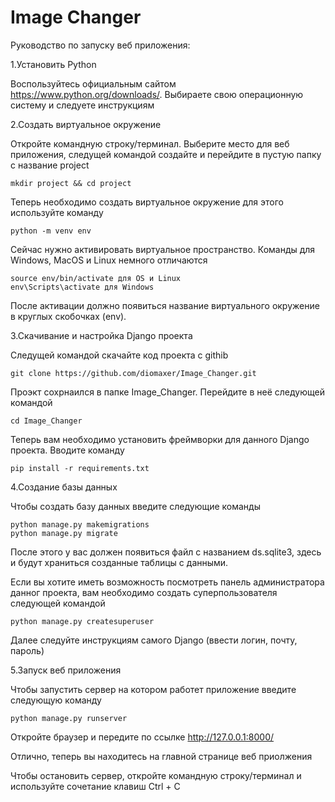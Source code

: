 # Image Changer

Руководство по запуску веб приложения:

1.Установить Python

Воспользуйтесь официальным сайтом https://www.python.org/downloads/. 
Выбираете свою операционную систему и следуете инструкциям

2.Создать виртуальное окружение

Откройте командную строку/терминал. Выберите место для веб приложения, следущей командой создайте и перейдите в пустую папку с название project

    mkdir project && cd project
Теперь необходимо создать виртуальное окружение
для этого используйте команду

    python -m venv env

Сейчас нужно активировать виртуальное пространство. Команды для Windows,
MacOS и Linux немного отличаются

    source env/bin/activate для OS и Linux
    env\Scripts\activate для Windows
После активации должно появиться название виртуального окружение в круглых скобочках (env).

3.Скачивание и настройка Django проекта

Следущей командой скачайте код проекта с githib

    git clone https://github.com/diomaxer/Image_Changer.git

Проэкт сохрнаился в папке Image_Changer. Перейдите в неё следующей командой

    cd Image_Changer

Теперь вам необходимо установить фреймворки для
данного Django проекта. Вводите команду

    pip install -r requirements.txt

4.Создание базы данных

Чтобы создать базу данных введите следующие команды 

    python manage.py makemigrations
    python manage.py migrate

После этого у вас должен появиться файл с названием ds.sqlite3, здесь и будут
храниться созданные таблицы с данными.

Если вы хотите иметь возможность посмотреть панель администратора данног проекта, вам необходимо создать суперпользователя следующей командой

    python manage.py createsuperuser
Далее следуйте инструкциям самого Django (ввести логин, почту, пароль)

5.Запуск веб приложения

Чтобы запустить сервер на котором работет приложение введите следующую команду


    python manage.py runserver

Откройте браузер и передите по ссылке http://127.0.0.1:8000/

Отлично, теперь вы находитесь на главной странице веб приолжения

Чтобы остановить сервер, откройте командную строку/терминал и используйте сочетание клавиш Ctrl + C
